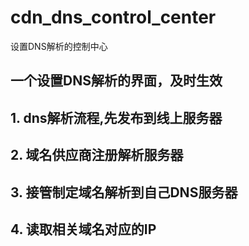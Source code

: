 # cdn_dns_control_center
设置DNS解析的控制中心

## 一个设置DNS解析的界面，及时生效

## 1. dns解析流程,先发布到线上服务器

## 2. 域名供应商注册解析服务器

## 3. 接管制定域名解析到自己DNS服务器

## 4. 读取相关域名对应的IP